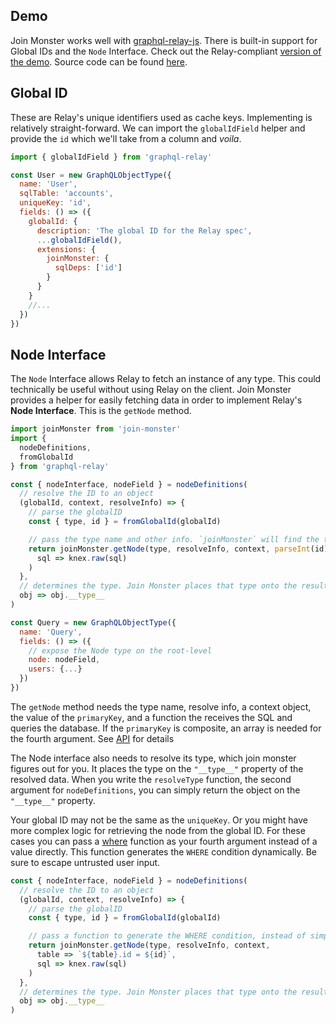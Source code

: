 ## Demo

Join Monster works well with [graphql-relay-js](https://github.com/graphql/graphql-relay-js). There is built-in support for Global IDs and the `Node` Interface.
Check out the Relay-compliant [version of the demo](https://join-monster-demo.onrender.com/graphql-relay?query=%257B%250A%2520%2520node%28id%253A%2520%2522VXNlcjoy%2522%29%2520%257B%250A%2520%2520%2520%2520...%2520on%2520User%2520%257B%2520id%252C%2520fullName%2520%257D%250A%2520%2520%257D%250A%2520%2520user%28id%253A%25202%29%2520%257B%250A%2520%2520%2520%2520id%250A%2520%2520%2520%2520fullName%250A%2520%2520%2520%2520posts%28first%253A%25202%252C%2520after%253A%2520%2522eyJpZCI6NDh9%2522%29%2520%257B%250A%2520%2520%2520%2520%2520%2520pageInfo%2520%257B%250A%2520%2520%2520%2520%2520%2520%2520%2520hasNextPage%250A%2520%2520%2520%2520%2520%2520%2520%2520startCursor%250A%2520%2520%2520%2520%2520%2520%2520%2520endCursor%250A%2520%2520%2520%2520%2520%2520%257D%250A%2520%2520%2520%2520%2520%2520edges%2520%257B%250A%2520%2520%2520%2520%2520%2520%2520%2520cursor%250A%2520%2520%2520%2520%2520%2520%2520%2520node%2520%257B%250A%2520%2520%2520%2520%2520%2520%2520%2520%2520%2520id%250A%2520%2520%2520%2520%2520%2520%2520%2520%2520%2520body%250A%2520%2520%2520%2520%2520%2520%2520%2520%2520%2520comments%2520%28first%253A%25203%29%2520%257B%250A%2520%2520%2520%2520%2520%2520%2520%2520%2520%2520%2520%2520pageInfo%2520%257B%2520hasNextPage%2520%257D%250A%2520%2520%2520%2520%2520%2520%2520%2520%2520%2520%2520%2520edges%2520%257B%250A%2520%2520%2520%2520%2520%2520%2520%2520%2520%2520%2520%2520%2520%2520node%2520%257B%2520id%252C%2520body%2520%257D%250A%2520%2520%2520%2520%2520%2520%2520%2520%2520%2520%2520%2520%257D%250A%2520%2520%2520%2520%2520%2520%2520%2520%2520%2520%257D%250A%2520%2520%2520%2520%2520%2520%2520%2520%257D%250A%2520%2520%2520%2520%2520%2520%257D%250A%2520%2520%2520%2520%257D%250A%2520%2520%257D%250A%257D%250A).
Source code can be found [here](https://github.com/join-monster/join-monster/tree/master/test-api/schema-paginated).


## Global ID

These are Relay's unique identifiers used as cache keys.
Implementing is relatively straight-forward.
We can import the `globalIdField` helper and provide the `id` which we'll take from a column and *voila*.

```javascript
import { globalIdField } from 'graphql-relay'

const User = new GraphQLObjectType({
  name: 'User',
  sqlTable: 'accounts',
  uniqueKey: 'id',
  fields: () => ({
    globalId: {
      description: 'The global ID for the Relay spec',
      ...globalIdField(),
      extensions: {
        joinMonster: {
          sqlDeps: ['id']
        }
      }
    }
    //...
  })
})
```

## Node Interface

The `Node` Interface allows Relay to fetch an instance of any type.
This could technically be useful without using Relay on the client.
Join Monster provides a helper for easily fetching data in order to implement Relay's **Node Interface**. This is the `getNode` method.

```javascript
import joinMonster from 'join-monster'
import {
  nodeDefinitions,
  fromGlobalId
} from 'graphql-relay'

const { nodeInterface, nodeField } = nodeDefinitions(
  // resolve the ID to an object
  (globalId, context, resolveInfo) => {
    // parse the globalID
    const { type, id } = fromGlobalId(globalId)

    // pass the type name and other info. `joinMonster` will find the type from the name and write the SQL
    return joinMonster.getNode(type, resolveInfo, context, parseInt(id),
      sql => knex.raw(sql)
    )
  },
  // determines the type. Join Monster places that type onto the result object on the "__type__" property
  obj => obj.__type__
)

const Query = new GraphQLObjectType({
  name: 'Query',
  fields: () => ({
    // expose the Node type on the root-level
    node: nodeField,
    users: {...}
  })
})
```

The `getNode` method needs the type name, resolve info, a context object, the value of the `primaryKey`, and a function the receives the SQL and queries the database. If the `primaryKey` is composite, an array is needed for the fourth argument. See [API](/API/#getNode) for details

The Node interface also needs to resolve its type, which join monster figures out for you. It places the type on the `"__type__"` property of the resolved data. When you write the `resolveType` function, the second argument for `nodeDefinitions`, you can simply return the object on the `"__type__"` property.

Your global ID may not be the same as the `uniqueKey`. Or you might have more complex logic for retrieving the node from the global ID. For these cases you can pass a [where](/API/#where) function as your fourth argument instead of a value directly. This function generates the `WHERE` condition dynamically. Be sure to escape untrusted user input.

```javascript
const { nodeInterface, nodeField } = nodeDefinitions(
  // resolve the ID to an object
  (globalId, context, resolveInfo) => {
    // parse the globalID
    const { type, id } = fromGlobalId(globalId)

    // pass a function to generate the WHERE condition, instead of simply passing a value
    return joinMonster.getNode(type, resolveInfo, context,
      table => `${table}.id = ${id}`,
      sql => knex.raw(sql)
    )
  },
  // determines the type. Join Monster places that type onto the result object on the "__type__" property
  obj => obj.__type__
)
```
